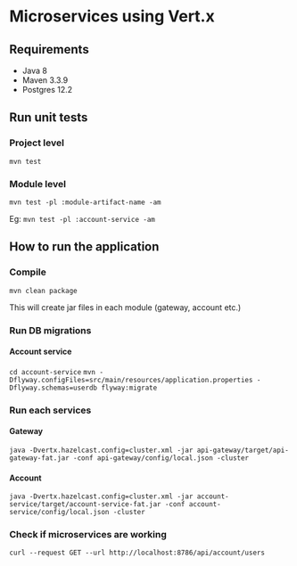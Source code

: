 # Microservices using Vert.x

## Requirements

- Java 8
- Maven 3.3.9
- Postgres 12.2

## Run unit tests

### Project level
`mvn test`

### Module level
`mvn test -pl :module-artifact-name -am`

Eg: `mvn test -pl :account-service -am`

## How to run the application

### Compile
 `mvn clean package`

This will create jar files in each module (gateway, account etc.)

### Run DB migrations

#### Account service
`cd account-service`
`mvn -Dflyway.configFiles=src/main/resources/application.properties -Dflyway.schemas=userdb flyway:migrate`

### Run each services

#### Gateway
`java -Dvertx.hazelcast.config=cluster.xml -jar api-gateway/target/api-gateway-fat.jar -conf api-gateway/config/local.json -cluster`

#### Account
`java -Dvertx.hazelcast.config=cluster.xml -jar account-service/target/account-service-fat.jar -conf account-service/config/local.json -cluster`

### Check if microservices are working
`curl --request GET --url http://localhost:8786/api/account/users`
